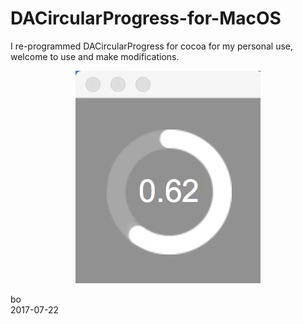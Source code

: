 # DACircularProgress-for-MacOS
I re-programmed DACircularProgress for cocoa for my personal use, welcome to use and make modifications.


<p align="center"> 
<img src="https://github.com/ZHANGneuro/DACircularProgress-for-MacOS/blob/master/example.gif">
</p>



bo <br />
2017-07-22
